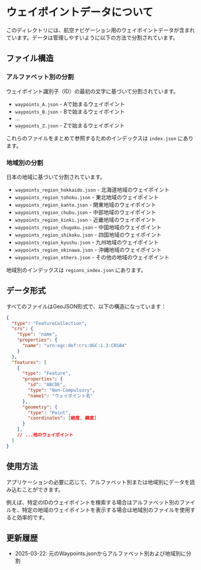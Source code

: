 # ウェイポイントデータについて

このディレクトリには、航空ナビゲーション用のウェイポイントデータが含まれています。データは管理しやすいように以下の方法で分割されています。

## ファイル構造

### アルファベット別の分割

ウェイポイント識別子（ID）の最初の文字に基づいて分割されています。

- `waypoints_A.json` - Aで始まるウェイポイント
- `waypoints_B.json` - Bで始まるウェイポイント
- ...
- `waypoints_Z.json` - Zで始まるウェイポイント

これらのファイルをまとめて参照するためのインデックスは `index.json` にあります。

### 地域別の分割

日本の地域に基づいて分割されています。

- `waypoints_region_hokkaido.json` - 北海道地域のウェイポイント
- `waypoints_region_tohoku.json` - 東北地域のウェイポイント
- `waypoints_region_kanto.json` - 関東地域のウェイポイント
- `waypoints_region_chubu.json` - 中部地域のウェイポイント
- `waypoints_region_kinki.json` - 近畿地域のウェイポイント
- `waypoints_region_chugoku.json` - 中国地域のウェイポイント
- `waypoints_region_shikoku.json` - 四国地域のウェイポイント
- `waypoints_region_kyushu.json` - 九州地域のウェイポイント
- `waypoints_region_okinawa.json` - 沖縄地域のウェイポイント
- `waypoints_region_others.json` - その他の地域のウェイポイント

地域別のインデックスは `regions_index.json` にあります。

## データ形式

すべてのファイルはGeoJSON形式で、以下の構造になっています：

```json
{
  "type": "FeatureCollection",
  "crs": {
    "type": "name",
    "properties": {
      "name": "urn:ogc:def:crs:OGC:1.3:CRS84"
    }
  },
  "features": [
    {
      "type": "Feature",
      "properties": {
        "id": "ABCDE",
        "type": "Non-Compulsory",
        "name1": "ウェイポイント名"
      },
      "geometry": {
        "type": "Point",
        "coordinates": [経度, 緯度]
      }
    },
    // ...他のウェイポイント
  ]
}
```

## 使用方法

アプリケーションの必要に応じて、アルファベット別または地域別にデータを読み込むことができます。

例えば、特定のIDのウェイポイントを検索する場合はアルファベット別のファイルを、特定の地域のウェイポイントを表示する場合は地域別のファイルを使用すると効率的です。

## 更新履歴

- 2025-03-22: 元のWaypoints.jsonからアルファベット別および地域別に分割 